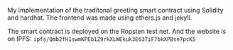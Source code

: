 My implementation of the traditonal greeting smart contract using Solidity and hardhat. 
The frontend was made using ethers.js and jekyll.

The smart contract is deployed on the Ropsten test net.
And the website is on IPFS: `ipfs/Qmb2fH1swmKPEb1Z9rkXLWEkuk3E637iF7bkXPBse7pcK5`
